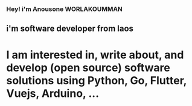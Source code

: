 ### Hey! i'm Anousone WORLAKOUMMAN
## i'm software developer from laos
# I am interested in, write about, and develop (open source) software solutions using Python, Go, Flutter, Vuejs, Arduino, ...

<!--
**anousoneFS/anousoneFS** is a ✨ _special_ ✨ repository because its `README.md` (this file) appears on your GitHub profile.

Here are some ideas to get you started:

- 🔭 I’m currently working on ...
- 🌱 I’m currently learning ...
- 👯 I’m looking to collaborate on ...
- 🤔 I’m looking for help with ...
- 💬 Ask me about ...
- 📫 How to reach me: ...
- 😄 Pronouns: ...
- ⚡ Fun fact: ...
-->
